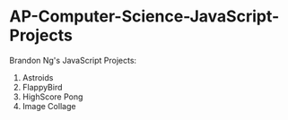 # AP-Computer-Science-JavaScript-Projects
 Brandon Ng's JavaScript Projects:
 1. Astroids
 2. FlappyBird
 3. HighScore Pong
 4. Image Collage
